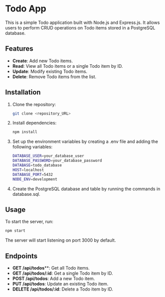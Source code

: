 # Todo App

This is a simple Todo application built with Node.js and Express.js. It allows users to perform CRUD operations on Todo items stored in a PostgreSQL database.

## Features

- **Create**: Add new Todo items.
- **Read**: View all Todo items or a single Todo item by ID.
- **Update**: Modify existing Todo items.
- **Delete**: Remove Todo items from the list.

## Installation

1. Clone the repository:
   ```bash
   git clone <repository_URL>
   
2. Install dependencies:
   ```bash
   npm install
   
3. Set up the environment variables by creating a .env file and adding the following variables:
   ```bash
   DATABASE_USER=your_database_user
   DATABASE_PASSWORD=your_database_password
   DATABASE=todo_database
   HOST=localhost
   DATABASE_PORT=5432
   NODE_ENV=development
   
4. Create the PostgreSQL database and table by running the commands in database.sql.

## Usage 
  To start the server, run:
  ```bash
  npm start
  ```
  The server will start listening on port 3000 by default.

## Endpoints
- **GET /api/todos****: Get all Todo items.
- **GET /api/todos/:id**: Get a single Todo item by ID.
- **POST /api/todos**: Add a new Todo item.
- **PUT /api/todos**: Update an existing Todo item.
- **DELETE /api/todos/:id**: Delete a Todo item by ID.
